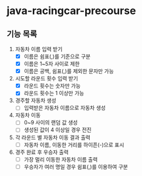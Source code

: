 # java-racingcar-precourse

## 기능 목록
1. 자동차 이름 입력 받기
    -[x] 이름은 쉼표(,)를 기준으로 구분
    -[x] 이름은 1~5자 사이로 제한
    -[X] 이름은 공백, 쉼표(,)를 제외한 문자만 가능

2. 시도할 라운드 횟수 입력 받기
    -[x] 라운드 횟수는 숫자만 가능
    -[x] 라운드 횟수는 1 이상만 가능

3. 경주할 자동차 생성
    -[ ] 입력받은 자동차 이름으로 자동차 생성

4. 자동차 이동
    -[ ] 0~9 사이의 랜덤 값 생성
    -[ ] 생성된 값이 4 이상일 경우 전진

5. 각 라운드 별 자동차 이동 결과 출력
    -[ ] 자동차 이름, 이동한 거리를 하이픈(-)으로 표시

6. 경주 완료 후 우승자 출력
    -[ ] 가장 멀리 이동한 자동차 이름 출력
    -[ ] 우승자가 여러 명일 경우 쉼표(,)를 이용하여 구분
